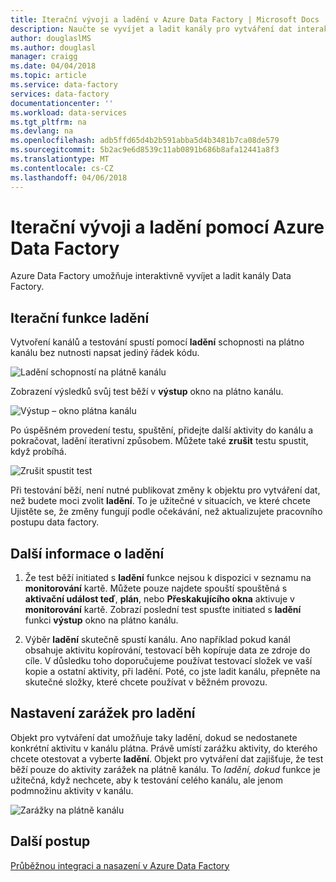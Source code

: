 ```yaml
---
title: Iterační vývoji a ladění v Azure Data Factory | Microsoft Docs
description: Naučte se vyvíjet a ladit kanály pro vytváření dat interaktivně na portálu Azure.
author: douglaslMS
ms.author: douglasl
manager: craigg
ms.date: 04/04/2018
ms.topic: article
ms.service: data-factory
services: data-factory
documentationcenter: ''
ms.workload: data-services
ms.tgt_pltfrm: na
ms.devlang: na
ms.openlocfilehash: adb5ffd65d4b2b591abba5d4b3481b7ca08de579
ms.sourcegitcommit: 5b2ac9e6d8539c11ab0891b686b8afa12441a8f3
ms.translationtype: MT
ms.contentlocale: cs-CZ
ms.lasthandoff: 04/06/2018
---
```

# <a name="iterative-development-and-debugging-with-azure-data-factory"></a>Iterační vývoji a ladění pomocí Azure Data Factory

Azure Data Factory umožňuje interaktivně vyvíjet a ladit kanály Data Factory.

## <a name="iterative-debugging-features"></a>Iterační funkce ladění
Vytvoření kanálů a testování spustí pomocí **ladění** schopnosti na plátno kanálu bez nutnosti napsat jediný řádek kódu.

![Ladění schopností na plátně kanálu](media/iterative-development-debugging/iterative-development-image1.png)

Zobrazení výsledků svůj test běží v **výstup** okno na plátno kanálu.

![Výstup – okno plátna kanálu](media/iterative-development-debugging/iterative-development-image2.png)

Po úspěšném provedení testu, spuštění, přidejte další aktivity do kanálu a pokračovat, ladění iterativní způsobem. Můžete také **zrušit** testu spustit, když probíhá.

![Zrušit spustit test](media/iterative-development-debugging/iterative-development-image3.png)

Při testování běží, není nutné publikovat změny k objektu pro vytváření dat, než budete moci zvolit **ladění**. To je užitečné v situacích, ve které chcete Ujistěte se, že změny fungují podle očekávání, než aktualizujete pracovního postupu data factory.

## <a name="more-info-about-debugging"></a>Další informace o ladění

1. Že test běží initiated s **ladění** funkce nejsou k dispozici v seznamu na **monitorování** kartě. Můžete pouze najdete spouští spouštěná s **aktivační událost teď**, **plán**, nebo **Přeskakujícího okna** aktivuje v **monitorování** kartě. Zobrazí poslední test spusťte initiated s **ladění** funkci **výstup** okno na plátno kanálu.

2. Výběr **ladění** skutečně spustí kanálu. Ano například pokud kanál obsahuje aktivitu kopírování, testovací běh kopíruje data ze zdroje do cíle. V důsledku toho doporučujeme používat testovací složek ve vaší kopie a ostatní aktivity, při ladění. Poté, co jste ladit kanálu, přepněte na skutečné složky, které chcete používat v běžném provozu.

## <a name="setting-breakpoints-for-debugging"></a>Nastavení zarážek pro ladění

Objekt pro vytváření dat umožňuje taky ladění, dokud se nedostanete konkrétní aktivitu v kanálu plátna. Právě umístí zarážku aktivity, do kterého chcete otestovat a vyberte **ladění**. Objekt pro vytváření dat zajišťuje, že test běží pouze do aktivity zarážek na plátně kanálu. To *ladění, dokud* funkce je užitečná, když nechcete, aby k testování celého kanálu, ale jenom podmnožinu aktivity v kanálu.

![Zarážky na plátně kanálu](media/iterative-development-debugging/iterative-development-image4.png)

## <a name="next-steps"></a>Další postup
[Průběžnou integraci a nasazení v Azure Data Factory](continuous-integration-deployment.md)
